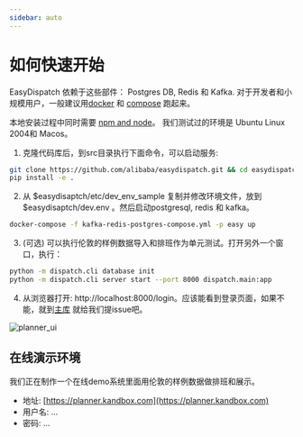 ```yaml
---
sidebar: auto
---
```


# 如何快速开始
EasyDispatch 依赖于这些部件： Postgres DB, Redis 和 Kafka. 对于开发者和小规模用户，一般建议用[docker](https://docs.docker.com/engine/install/ubuntu/) 和 [compose](https://docs.docker.com/compose/install/) 跑起来。

本地安装过程中同时需要 [npm and node](https://docs.npmjs.com/downloading-and-installing-node-js-and-npm)。 我们测试过的环境是 Ubuntu Linux 2004和 Macos。


1. 克隆代码库后，到src目录执行下面命令，可以启动服务:
```bash
git clone https://github.com/alibaba/easydispatch.git && cd easydispatch
pip install -e .
```

2. 从 $easydisaptch/etc/dev_env_sample 复制并修改环境文件，放到  $easydisaptch/dev.env 。然后启动postgresql, redis 和 kafka。

```bash
docker-compose -f kafka-redis-postgres-compose.yml -p easy up
```

3. (可选) 可以执行伦敦的样例数据导入和排班作为单元测试。打开另外一个窗口，执行：

```bash
python -m dispatch.cli database init
python -m dispatch.cli server start --port 8000 dispatch.main:app 
```

4.  从浏览器打开: http://localhost:8000/login。应该能看到登录页面，如果不能，就到[主库](https://github.com/alibaba/easydispatch/issues) 就给我们提issue吧。

![planner_ui](/login_page_20210608174032.jpg)


## 在线演示环境
我们正在制作一个在线demo系统里面用伦敦的样例数据做排班和展示。
+ 地址: [https://planner.kandbox.com](https://planner.kandbox.com)
+ 用户名: ...
+ 密码: ...
